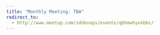 ```yaml
---
title: "Monthly Meeting: TBA"
redirect_to:
  - http://www.meetup.com/sddevops/events/qbhmwhyvkbbc/
---
```

